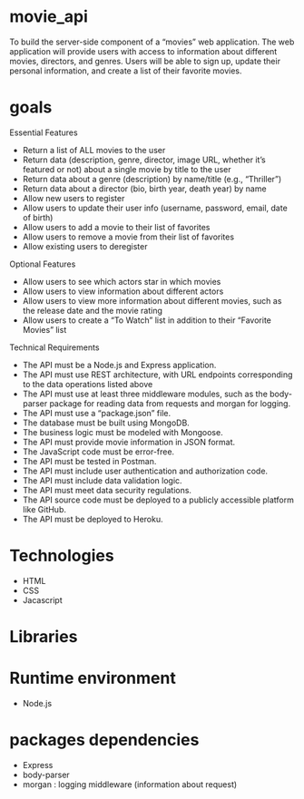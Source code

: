 # movie_api
To build the server-side component of a “movies” web application. The web application will provide users with access to information about different movies, directors, and genres. Users will be able to sign up, update their personal information, and create a list of their favorite movies.

# goals
Essential Features
* Return a list of ALL movies to the user
* Return data (description, genre, director, image URL, whether it’s featured or not) about a
single movie by title to the user
* Return data about a genre (description) by name/title (e.g., “Thriller”)
* Return data about a director (bio, birth year, death year) by name
* Allow new users to register
* Allow users to update their user info (username, password, email, date of birth)
* Allow users to add a movie to their list of favorites
* Allow users to remove a movie from their list of favorites
* Allow existing users to deregister

Optional Features
* Allow users to see which actors star in which movies
* Allow users to view information about different actors
* Allow users to view more information about different movies, such as the release date and
the movie rating
* Allow users to create a “To Watch” list in addition to their “Favorite Movies” list
 
Technical Requirements
* The API must be a Node.js and Express application.
* The API must use REST architecture, with URL endpoints corresponding to the data
operations listed above
* The API must use at least three middleware modules, such as the body-parser package for
reading data from requests and morgan for logging.
* The API must use a “package.json” file.
* The database must be built using MongoDB.
* The business logic must be modeled with Mongoose.
* The API must provide movie information in JSON format.
* The JavaScript code must be error-free.
* The API must be tested in Postman.
* The API must include user authentication and authorization code.
* The API must include data validation logic.
* The API must meet data security regulations.
* The API source code must be deployed to a publicly accessible platform like GitHub.
* The API must be deployed to Heroku.

# Technologies
* HTML
* CSS
* Jacascript

# Libraries

# Runtime environment
* Node.js

# packages dependencies
* Express 
* body-parser
* morgan : logging middleware (information about request)


